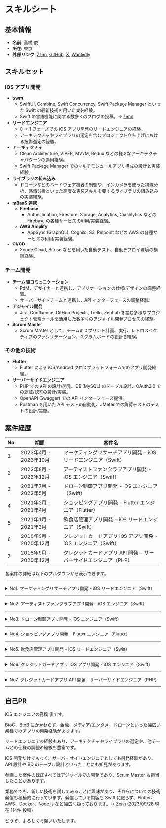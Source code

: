# スキルシート

## 基本情報

- **名前**: 高橋 俊
- **所在**: 東京
- **外部リンク**: [Zenn](https://zenn.dev/ikuraikura), [GitHub](https://github.com/suguruTakahashi-1234), [X](https://twitter.com/ikuraikuraaaaaa), [Wantedly](https://www.wantedly.com/id/suguru_takahashi_m)

## スキルセット

### iOS アプリ開発

- **Swift**
  - SwiftUI, Combine, Swift Concurrency, Swift Package Manager といった Swift の最新技術を用いた実装経験。
  - Swift の言語機能に関する数多くのブログの投稿。→ [Zenn](https://zenn.dev/ikuraikura)
- **リードエンジニア**
  - 0 → 1 フェーズでの iOS アプリ開発のリードエンジニアの経験。
  - アーキテクチャやライブラリの選定を含むプロジェクト立ち上げにおける技術選定の経験。
- **アーキテクチャ**
  - Clean Architecture, VIPER, MVVM, Redux などの様々なアーキテクチャパターンの適用経験。
  - Swift Package Manager でのマルチモジュールアプリ構成の設計と実装経験。
- **ライブラリの組み込み**
  - ドローンなどのハードウェア機器の制御や、インカメラを使った視線分析、感情分析といった高度な実装スキルを要するライブラリの組み込みの実装経験。
- **mBaaS 連携**
  - **Firebase**
    - Authentication, Firestore, Storage, Analytics, Crashlytics などの Firebase の各種サービスの利用/実装経験。
  - **AWS Amplify**
    - AppSync (GraphQL), Cognito, S3, Pinpoint などの AWS の各種サービスの利用/実装経験。
- **CI/CD**
  - Xcode Cloud, Bitrise などを用いた自動テスト、自動デプロイ環境の構築経験。

### チーム開発

- **チーム間コミュニケーション**
  - PdM、デザイナーと連携し、アプリケーションの仕様/デザインの調整経験。
  - サーバーサイドチームと連携し、API インターフェースの調整経験。
- **アジャイル開発**
  - Jira, Confluence, GitHub Projects, Trello, Zenhub を含む多様なプロジェクト管理ツールを活用した数多くのアジャイル開発プロセスの経験。
- **Scrum Master**
  - Scrum Master として、チームのスプリント計画、実行、レトロスペクティブのファシリテーション、スクラムボードの設計を経験。

### その他の技術

- **Flutter**
  - Flutter による iOS/Android クロスプラットフォームでのアプリ開発経験。
- **サーバーサイドエンジニア**
  - PHP での API の設計/開発、DB (MySQL) のテーブル設計、OAuth2.0 での認証/認可の設計/実装。
  - OpenAPI (Swagger) での API インターフェース提供。
  - Postman を用いた API テストの自動化、JMeter での負荷テストのテストの設計/実施。

## 案件経歴

| No. | 期間                  | 案件名                                    |
|-----|-----------------------|-----------------------------------------------------------|
| 1   | 2023年4月 - 2023年10月 | マーケティングリサーチアプリ開発 - iOS リードエンジニア（Swift）          |
| 2   | 2022年8月 - 2022年12月 | アーティストファンクラブアプリ開発 - iOS エンジニア（Swift）                           |
| 3   | 2021年7月 - 2022年5月  | ドローン制御アプリ開発 - iOS エンジニア（Swift）                        |
| 4   | 2021年2月 - 2021年4月  | ショッピングアプリ開発 - Flutter エンジニア（Flutter）                    |
| 5   | 2021年1月 - 2021年3月  | 飲食店管理アプリ開発 - iOS リードエンジニア（Swift）                    |
| 6   | 2018年9月 - 2020年12月 | クレジットカードアプリ iOS アプリ開発 - iOS エンジニア（Swift）                     |
| 7   | 2018年9月 - 2020年12月 | クレジットカードアプリ API 開発 - サーバーサイドエンジニア（PHP） |

各案件の詳細は以下のプルダウンから表示できます。

---

<details><summary>No1. マーケティングリサーチアプリ開発 - iOS リードエンジニア（Swift）</summary>

#### 期間

2023年4月 - 2023年10月（7カ月間）

#### チーム体制

- 案件全体人数 : 約15名
  - iOS エンジニア : 3名（リードエンジニア担当）

#### 案件概要・担当業務

- スタートアップ企業の 0 → 1 フェーズでのマーケティングリサーチサービスの立ち上げ案件。
- toC 向けのコンテンツ配信アプリと、そのアプリ利用者のデータを用いた toB 向けの Web での BI ツールの 2 つサービスで構成されており、その iOS アプリのリードエンジニアを担当した。

#### 新たな習得スキル

- **Swift**
  - iOS16 以上を対象 OS とした SwiftUI での画面開発
  - Clean Architecture x Swift Package Manager でのマルチモジュール構成の構築
  - Xcode Cloud での CI/CD 環境の構築
  - Protocol Buffers に対応した SwiftProtobuf のライブラリを用いたデータ連携
  - async/await, AsyncStream, TaskGroup, actor などを用いた Swift Concurrency による非同期処理のハンドリング
  - AWS の Amplify SDK を用いた Cognito での認証/認可、AppSync による GraphQL 疎通、Pinpoint によるログイベント送信、S3 とのデータ連携
  - SMS 二要素認証の実装
  - デザインシステムを活用した画面実装
  - AVFoundation を用いた動画の再生
  - ReplayKit を用いた画面のレコーディング
  - 視線や感情の時系列データの Combine を用いたハンドリング
  - JavaScript を用いたアプリ内 WebView のイベントハンドリング
- **開発体験向上の取り組み**
  - GitHub Actions によるリリース tag の生成、リリースノートの作成、PR のレビューワー追加、マイルストーン追加、ラベル追加の自動化の Workflow の実装
  - Renovate によるライブラリの自動更新 PR の作成の環境構築
  - Periphery による Swift コードの不要なコードの静的解析
  - Swift-DocC による iOS アプリのドメイン層のドキュメント化
  - Mockolo によるテスト用の Mock の自動生成
  - GitHub Copilot, ChatGPT の活用

#### 経験できたこと・貢献できたこと

- iOS リードエンジニアとして、0 → 1 フェーズのアプリ開発における、アーキテクチャ・ライブラリの選定、ブランチの戦略の設計、リリース手順の確立、CI/CD 環境の構築、iOS チームのスクラムボードの運用の設計を行った。
- AWS Amplify SDK や SwiftProtoBuf のライブラリは、チームとしても経験者がいなかったが、先行して挙動を確認するサンプルアプリを作成して、それをチームに展開することで、それらのライブラリを採用することができた。
- 視線分析、感情分析の SDK を組み込み、それらの SDK の入れ替えがあっても、影響範囲を最小限にするようなアーキテクチャを検討して、それを実装した。
- PdM、デザイナー、サーバーサイド、データ分析チームとコミュニケーションをとって、アプリの仕様の調整や、データ連携のインターフェースの調整を行った。
- iOS チーム内の issue チケットの運用管理を担当し、チームメンバーのタスク状況を常に把握して、他のメンバーがタスクを途切れさせないように先回りして行動し続けた。

### 技術スタック

#### Swift

- **アーキテクチャ:**
  - VIPER ベースの Clean Architecture x Swift Package Manager でのマルチモジュール構成
- **Swift 標準 SDK & API:**
  - SwiftUI, Swift Package Manager, Swift Concurrency, Combine, Swift-DocC, AVFoundation, Core ML, WebKit, ReplayKit, Logger
- **サードパーティ製 SDK:**
  - SwiftProtobuf, Firebase, Amplify, Nimble/Quick, LicensesPlugin, PhoneNumberKit, DeviceKit, SwiftFormat, SwiftGen, Lottie, Mockolo, Mint, Periphery

#### mBaaS

- **AWS Amplify:**
  - AppSync (GraphQL), Cognito, S3, Pinpoint
- **Firebase:**
  - Crashlytics

#### CI/CD

- Xcode Cloud, GitHub Actions, Renovate

#### プロジェクト管理

- GitHub Projects, Notion, Backlog

#### インターフェース共有

- Protocol Buffers, Swagger

#### デザインツール

- Figma

</details>

---

<details><summary>No2. アーティストファンクラブアプリ開発 - iOS エンジニア（Swift）</summary>

#### 期間

2022年8月 - 2022年12月（4カ月間）

#### チーム体制

- 案件全体人数 : 約30名
  - iOS エンジニア : 5名（担当）

#### 案件概要・担当業務

- アーティストファンクラブアプリにおけるスタンプラリー機能および景品交換の機能の開発を行なった。
- デザイナーとの仕様の調整、見積もり、実装、レビュー、バグ修正を行なった。

#### 経験できたこと・貢献できたこと

- Redux ベースのアーキテクチャライブラリを使った開発が経験できた。
- デザイナー、Android、Web フロントのエンジニアとコミュニケーションを取りながら、プラットフォーム間で仕様に大きな差がでないように開発することができた。
- デザイナーが定義したデザインシステムに沿ったUIの実装を経験できた。

### 技術スタック

#### Swift

- **アーキテクチャ:**
  - Redux ベースのアーキテクチャ
- **Swift 標準 SDK & API:**
  - UIKit, AVFoundation
- **サードパーティ製 SDK:**
  - Carbon, VueFlux, ReactiveSwift, XcodeGen, Quick/Nimble, APIKit, CocoaPods, Carthage, Lottie

#### mBaaS

- **Firebase:**
  - Crashlytics

#### CI/CD

- CircleCI, Fastlane

#### プロジェクト管理

- Wrike, Kibela

#### インターフェース共有

- Protocol Buffers, Swagger

#### デザインツール

- Figma

</details>

---

<details><summary>No3. ドローン制御アプリ開発 - iOS エンジニア（Swift）</summary>

#### 期間

2021年7月 - 2022年5月（11カ月間）

#### チーム体制

- 案件全体人数 : 約15名
  - iOS エンジニア : 6名（担当）

#### 案件概要・担当業務

- BtoB 向けドローン制御アプリの iOS アプリの開発におけるドローンの飛行の安定性改善、複数社のドローンの対応、画面の開発などを行なった。
- アーキテクチャの検討、見積もり、実装、レビュー、バグ修正を行なった。

#### 新たな習得スキル

- **Swift**
  - アーキテクチャの検討
  - Clean Architecture での実装
  - SwiftUI/UIKit x Combine を用いた画面実装
  - Swift Concurrency を用いた非同期処理の実装
  - Firebase Crashlytics、Xcode Organizer を用いたバグの原因調査
  - Logger API を用いたログ出力
  - Quick/Nimble ライブラリを用いた可読性の高いテストコードの記述
  - Mock を活用したテストコードの記述
  - iPad サイズ対応のアプリの実装
- **IoT**
  - 外部ライブラリを用いたドローンの制御の Swift での実装
  - PID 制御などの制御工学の理解と適切な制御モデルの Swift での実装
  - RoS(Robot Operating System) 環境の活用

#### 経験できたこと・貢献できたこと

- Clean Architecture を採用したことによって、UI実装を全く変更せずに外部ライブラリの差し替えができたこと。
- 各レイヤーごとに依存しないテストコードの記述ができたこと。
- UIKit や delegate パターンでの既存実装を、SwiftUI、Combine、Swift Concurrency といった新しい技術でのリファクタリングを経験。

- チームの運用の改善に積極的に取り組んだことで、プロジェクト管理や開発プロセスの最適化に寄与。

### 技術スタック

#### Swift

- **アーキテクチャ:**
  - VIPER ベースの Clean Architecture
- **Swift 標準 SDK & API:**
  - SwiftUI, UIKit, Combine, Swift Concurrency, Logger, MetricKit
- **サードパーティ製 SDK:**
  - Realm, Quick/Nimble, APIKit, CocoaPods, Carthage

#### mBaaS

- **Firebase:**
  - Crashlytics, Analytics

#### CI/CD

- Bitrise, Fastlane

#### プロジェクト管理

- Zenhub

#### デザインツール

- Figma

</details>

---

<details><summary>No4. ショッピングアプリ開発 - Flutter エンジニア（Flutter）</summary>

#### 期間

2021年2月 - 2021年4月（3カ月間）

#### チーム体制

- 案件全体人数 : 2名
  - Flutter エンジニア : 1名（担当）
  - デザイナー : 1名

#### 案件概要・担当業務

- Flutter での iOS/Android クロスプラットフォーム開発を採用したショッピングアプリのデモアプリの開発を担当。
- Flutter でのフロントエンド実装から Firebase の mBaaS を活用したバックエンド実装まで、すべて一人で行った。

#### 新たな習得スキル

- **Flutter**
  - Provider による状態管理
- **Firebase**
  - Authentication による認証
  - Firestore によるデータの永続化、NoSQL DB 設計
  - Storage への画像データの永続化
  - Crashlytics によるクラッシュ報告管理
  - App Distribution による iOS/Android のアプリ配布
  - Analytics による KPI 指標の集計
  - Google Maps API での地図活用
- **CI/CD**
  - Codemagic での iOS/Android のアプリ配布の自動化
  - Fastlane から App Distribution への配布

#### 経験できたこと・貢献できたこと

- Firebase の mBaaS サービスを活用して、サーバーレスな構成でモバイルバックエンドサービスの設計・実装ができた。
- Flutter を採用したことで、Android の画面仕様、マテリアルデザイン、Google Play ストアでの配信などの経験をした。

### 技術スタック

#### Flutter

- Provider

#### mBaaS

- Firebase:
  - Authentication, Firestore, Storage, Crashlytics, App Distribution, Analytics
- Google Maps API

#### CI/CD

- Codemagic, Fastlane

#### デザインツール

- Adobe XD

</details>

---

<details><summary>No5. 飲食店管理アプリ開発 - iOS リードエンジニア（Swift）</summary>

#### 期間

2021年1月 - 2021年3月（3カ月間）

#### チーム体制

- 案件全体人数 : 約10名
  - iOS エンジニア : 3名（リードエンジニア担当）

#### 経験できたこと・貢献できたこと

- BtoB 向け飲食店管理モバイルアプリの MVP アプリの作成。
- iOS リードエンジニアとして、要件の調整やサーバーサイドチームとの API インターフェースの検討などを行った。
- Scrum Master も兼任。

#### 新たな習得スキル

- **Swift**
  - SwiftUI での画面実装
  - Codable プロトコルを用いた JSON の変換
  - TestFlight によるアプリ配信
  - アーキテクチャ、ディレクトリ構成の検討
- **Scrum Master**
  - スクラムボードの設計
  - 会議のファシリテーション

#### 経験できたこと・貢献できたこと

- SwiftUI での画面実装を経験することができた。
- 決められた要件をただ実装するだけではなく、お客様やデザイナーによりよい仕様やデザインを提案することができた。
- Scrum ボードのレーンの扱い、コードレビュー方法、issue の起票方法などについて、レトロスペクティブの場でなくても、チーム内で相談し、常に運用の改善を行うことができた。

### 技術スタック

#### Swift

- **アーキテクチャ:**
  - MVVM
- **Swift 標準 SDK & API:**
  - SwiftUI
- **サードパーティ製 SDK:**
  - SwiftLint

#### プロジェクト管理

- Zenhub, Trello

#### デザインツール

- Adobe XD

</details>

---

<details><summary>No6. クレジットカードアプリ iOS アプリ開発 - iOS エンジニア（Swift）</summary>

#### 期間

2018年9月 - 2020年12月（2年4カ月間）

#### チーム体制

- 案件全体人数 : 約20名
  - iOS エンジニア : 4-5名（担当）

#### 案件概要・担当業務

- BtoC 向けのクレジットカードアプリの iOS アプリの開発を担当。
- iOS アプリ開発における見積もり、実装、テスト、レビュー、バグ修正を担当。
- メインは上記のサーバーサイドチームの担当であったが、作業の手が空いたり、iOS チームの負荷が上がったときに iOS チームを担当した。

#### 新たな習得スキル

- UIKit での画面実装
- API 疎通
- Realm でのデータ永続化
- XCTest でのテストコード実装
- MVVM での実装
- Delegate パターンの実装
- Human Interface Guidelines に基づいた UI 実装
- Moneytree LINK SDK といったサードパーティー製のライブラリの組み込み

#### 経験できたこと・貢献できたこと

- iOSアプリ開発の基本的なスキル習得。

### 技術スタック

#### Swift

- **アーキテクチャ:**
  - MVVM
- **Swift 標準 SDK & API:**
  - UIKit
- **サードパーティ製 SDK:**
  - CocoaPods, Carthage, Realm, Moneytree LINK SDK

#### 通信キャプチャ

- mitmproxy

#### プロジェクト管理

- Jira, Confluence, Trello

#### デザインツール

- Sketch, InVision

</details>

---

<details><summary>No7. クレジットカードアプリ API 開発 - サーバーサイドエンジニア（PHP）</summary>

#### 期間

2018年9月 - 2020年12月（2年4カ月間）

#### チーム体制

- 案件全体人数 : 約20名
  - サーバーサイドエンジニア : 4名（担当）

#### 案件概要・担当業務

- BtoC 向けクレジットカード明細管理アプリのリニューアルに伴い、API やバッチの開発。
- サブリードディベロッパーとして、お客様向け説明資料の作成、設計、見積もり、実装、テスト、レビューを担当。
- アジャイル開発を採用しており、サーバーサイドチーム結成から約 2 年半に渡り、リリースしたシステムについて継続的にアップデートを行なった。

#### 新たな習得スキル

- **API 設計/開発**
  - PHP での API 設計/開発
  - MySQL での DB 設計/開発
  - OAuth2.0 での認証/認可の実装
- **バッチ設計/開発**
  - Java でのバッチの設計/開発
- **テスト**
  - API の単体/結合テストの設計と実装
  - Postman での API テストの自動化
  - JMeter での負荷テスト
- **ドキュメンテーション**
  - OpenAPI (Swagger) でのインターフェース設計/提供
  - PlantUML での設計

#### 経験できたこと・貢献できたこと

- モバイルアプリケーションのバックエンド開発における設計、実装、テスト、リリース、運用までのフルライフサイクルを経験できた。
- iOS チームと兼任していたため、モバイルアプリからの視点を API のインターフェースの設計に取り込むことができた。
- API の結合テストを Postman によって自動化することで、少ない工数で網羅的に繰り返しテストを実施することができ、品質を担保することができた。

### 技術スタック

#### 使用言語

- Java
- PHP (CodeIgniter)

#### プロジェクト管理

- Jira, Confluence, Trello

#### テストツール

- Postman, JMeter

#### ドキュメンテーション

- OpenAPI, PlantUML, draw.io

</details>

---

## 自己PR

iOS エンジニアの高橋 俊です。

BtoC、BtoB にかかわらず、金融、メディア/エンタメ、ドローンといった幅広い業種でのアプリの開発経験があります。

リードエンジニアの経験もあり、アーキテクチャやライブラリの選定や、他チームとの仕様の調整の経験も豊富です。

iOS 開発だけでもなく、サーバーサイドエンジニアとしても開発経験があり、API 設計や BD のテーブル設計といったことにも知見があります。

参画した案件のほぼすべてはアジャイルでの開発であり、Scrum Master も担当したことがあります。

業務外でも、新しい技術を試してみることに興味があり、それらについての技術発信も積極的に行っています。発信している内容も Swift に限らず、Flutter、AWS、Docker、Node.js など幅広く扱っております。→ [Zenn](https://zenn.dev/ikuraikura) (2023/09/28 現在 114件 投稿)

どうぞ、よろしくお願いいたします。
